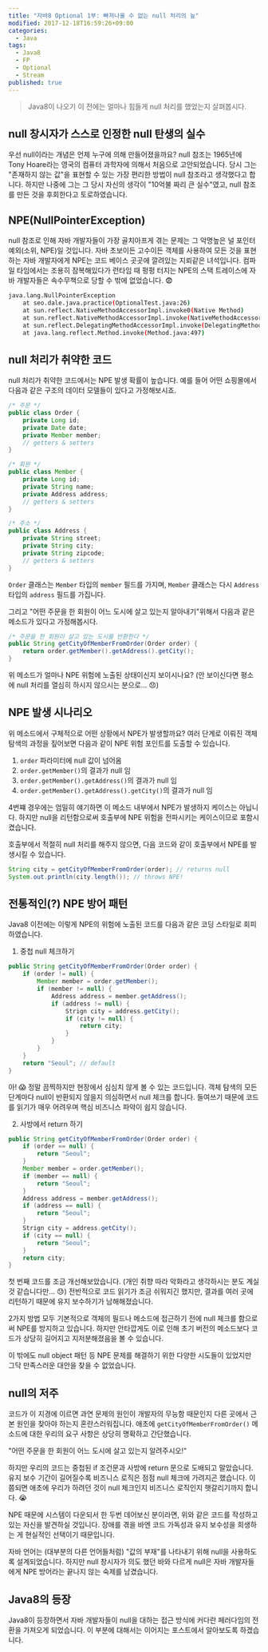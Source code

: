 ```yaml
---
title: "자바8 Optional 1부: 빠져나올 수 없는 null 처리의 늪"
modified: 2017-12-18T16:59:26+09:00
categories: 
  - Java
tags:
  - Java8
  - FP
  - Optional
  - Stream
published: true
---
```


> Java8이 나오기 이 전에는 얼마나 힘들게 null 처리를 했었는지 살펴봅시다.

## null 창시자가 스스로 인정한 null 탄생의 실수

우선 null이라는 개념은 언제 누구에 의해 만들어졌을까요?
null 참조는 1965년에 Tony Hoare라는 영국의 컴퓨터 과학자에 의해서 처음으로 고안되었습니다.
당시 그는 "존재하지 않는 값"을 표현할 수 있는 가장 편리한 방법이 null 참조라고 생각했다고 합니다.
하지만 나중에 그는 그 당시 자신의 생각이 "10억불 짜리 큰 실수"였고, null 참조를 만든 것을 후회한다고 토로하였습니다.


## NPE(NullPointerException)

null 참조로 인해 자바 개발자들이 가장 골치아프게 겪는 문제는 그 악명높은 널 포인터 예외(소위, NPE)일 것입니다.
자바 초보이든 고수이든 객체를 사용하여 모든 것을 표현하는 자바 개발자에게 NPE는 코드 베이스 곳곳에 깔려있는 지뢰같은 녀석입니다.
컴파일 타임에서는 조용히 잠복해있다가 런타임 때 펑펑 터지는 NPE의 스택 트레이스에 자바 개발자들은 속수무책으로 당할 수 밖에 없었습니다. :fearful:

```bash
java.lang.NullPointerException
	at seo.dale.java.practice(OptionalTest.java:26)
	at sun.reflect.NativeMethodAccessorImpl.invoke0(Native Method)
	at sun.reflect.NativeMethodAccessorImpl.invoke(NativeMethodAccessorImpl.java:62)
	at sun.reflect.DelegatingMethodAccessorImpl.invoke(DelegatingMethodAccessorImpl.java:43)
	at java.lang.reflect.Method.invoke(Method.java:497)
```

## null 처리가 취약한 코드

null 처리가 취약한 코드에서는 NPE 발생 확률이 높습니다.
예를 들어 어떤 쇼핑몰에서 다음과 같은 구조의 데이터 모델들이 있다고 가정해보시죠.

```java
/* 주문 */
public class Order {
	private Long id;
	private Date date;
	private Member member;
	// getters & setters
}

/* 회원 */
public class Member {
	private Long id;
	private String name;
	private Address address;
	// getters & setters
}

/* 주소 */
public class Address {
	private String street;
	private String city;
	private String zipcode;
	// getters & setters
}
```

`Order` 클래스는 `Member` 타입의 `member` 필드를 가지며, `Member` 클래스는 다시 `Address` 타입의 `address` 필드를 가집니다.

그리고 "어떤 주문을 한 회원이 어느 도시에 살고 있는지 알아내기"위해서 다음과 같은 메소드가 있다고 가정해봅시다.

```java
/* 주문을 한 회원이 살고 있는 도시를 반환한다 */
public String getCityOfMemberFromOrder(Order order) {
	return order.getMember().getAddress().getCity();
}
```

위 메소드가 얼마나 NPE 위험에 노출된 상태이신지 보이시나요?
(안 보이신다면 평소에 null 처리를 열심히 하시지 않으시는 분으로... :disappointed:)


## NPE 발생 시나리오

위 메소드에서 구체적으로 어떤 상황에서 NPE가 발생할까요?
여러 단계로 이뤄진 객체 탐색의 과정을 짚어보면 다음과 같이 NPE 위험 포인트를 도출할 수 있습니다.

1. `order` 파라미터에 null 값이 넘어옴
2. `order.getMember()`의 결과가 null 임
3. `order.getMember().getAddress()`의 결과가 null 임
4. `order.getMember().getAddress().getCity()`의 결과가 null 임

4번쨰 경우에는 엄밀히 얘기하면 이 메소드 내부에서 NPE가 발생하지 케이스는 아닙니다.
하지만 null을 리턴함으로써 호출부에 NPE 위험을 전파시키는 케이스이므로 포함시켰습니다.

호출부에서 적절히 null 처리를 해주지 않으면, 다음 코드와 같이 호출부에서 NPE를 발생시킬 수 있습니다.

```java
String city = getCityOfMemberFromOrder(order); // returns null
System.out.println(city.length()); // throws NPE!
```


## 전통적인(?) NPE 방어 패턴

Java8 이전에는 이렇게 NPE의 위험에 노출된 코드를 다음과 같은 코딩 스타일로 회피하였습니다.

1. 중첩 null 체크하기

```java
public String getCityOfMemberFromOrder(Order order) {
	if (order != null) {
		Member member = order.getMember();
		if (member != null) {
			Address address = member.getAddress();
			if (address != null) {
				Strign city = address.getCity();
				if (city != null) {
					return city;
				}
			}
		}
	}
	return "Seoul"; // default
}
```

아! :scream: 정말 끔찍하지만 현장에서 심심치 않게 볼 수 있는 코드입니다.
객체 탐색의 모든 단계마다 null이 반환되지 않을지 의심하면서 null 체크를 합니다.
들여쓰기 때문에 코드를 읽기가 매우 어려우며 핵심 비즈니스 파악이 쉽지 않습니다.

2. 사방에서 return 하기

```java
public String getCityOfMemberFromOrder(Order order) {
	if (order == null) {
		return "Seoul";
	}
	Member member = order.getMember();
	if (member == null) {
		return "Seoul";
	}
	Address address = member.getAddress();
	if (address == null) {
		return "Seoul";
	}
	Strign city = address.getCity();
	if (city == null) {
		return "Seoul";
	}
	return city;
}
```

첫 번째 코드를 조금 개선해보았습니다. (개인 취향 따라 악화라고 생각하시는 분도 계실 것 같습니다만... :sweat:)
전반적으로 코드 읽기가 조금 쉬워지긴 했지만, 결과를 여러 곳에 리턴하기 때문에 유지 보수하기가 남해해졌습니다.

2가지 방법 모두 기본적으로 객체의 필드나 메소드에 접근하기 전에 null 체크를 함으로써 NPE를 방지하고 있습니다.
하지만 안타깝게도 이로 인해 초기 버전의 메소드보다 코드가 상당히 길어지고 지저분해졌음을 볼 수 있습니다.

이 밖에도 null object 패턴 등 NPE 문제를 해결하기 위한 다양한 시도들이 있었지만 그닥 만족스러운 대안을 찾을 수 없었습니다.


## null의 저주

코드가 이 지경에 이르면 과연 문제의 원인이 개발자의 무능함 때문인지 다른 곳에서 근본 원인을 찾아야 하는지 혼란스러워집니다.
애초에 `getCityOfMemberFromOrder()` 메소드에 대한 우리의 요구 사항은 상당히 명확하고 간단했습니다.

"어떤 주문을 한 회원이 어느 도시에 살고 있는지 알려주시오!"

하지만 우리의 코드는 중첩된 if 조건문과 사방에 return 문으로 도배되고 말았습니다.
유지 보수 기간이 길어질수록 비즈니스 로직은 점점 null 체크에 가려지곤 했습니다.
이쯤되면 애초에 우리가 하려던 것이 null 체크인지 비즈니스 로직인지 햇갈리기까지 합니다. :sob:

NPE 때문에 시스템이 다운되서 한 두번 데어보신 분이라면, 위와 같은 코드를 작성하고 있는 자신을 발견하실 것입니다.
장애를 겪을 바엔 코드 가독성과 유지 보수성을 희생하는 게 현실적인 선택이기 때문입니다.

자바 언어는 (대부분의 다른 언어들처럼) "값의 부재"를 나타내기 위해 null을 사용하도록 설계되었습니다.
하지만 null 창시자가 의도 했던 바와 다르게 null은 자바 개발자들에게 NPE 방어라는 끝나지 않는 숙제를 남겼습니다.


## Java8의 등장

Java8이 등장하면서 자바 개발자들이 null을 대하는 접근 방식에 커다란 페러다임의 전환을 가져오게 되었습니다.
이 부분에 대해서는 이어지는 포스트에서 알아보도록 하겠습니다.